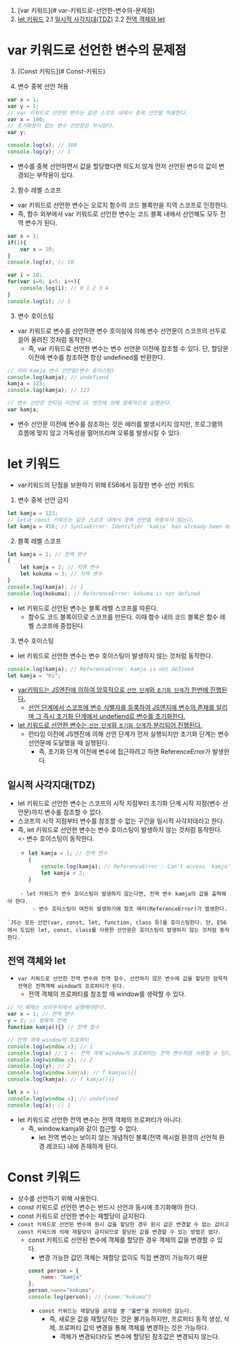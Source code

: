 1. [var 키워드](# var-키워드로-선언한-변수의-문제점)
2. [let 키워드](#let-키워드)
   2.1 [일시적 사각지대(TDZ)](<#일시적-사각지대(TDZ)>)
   2.2 [전역 객체와 let](#전역-객체와-let)

# var 키워드로 선언한 변수의 문제점

3. [Const 키워드](# Const-키워드)

1. 변수 중복 선언 허용

```Javascript
var x = 1;
var y = 1;
// var 키워드로 선언된 변수는 같은 스코프 내에서 중복 선언을 허용한다.
var x = 100;
// 초기화문이 없는 변수 선언문은 무시된다.
var y;

console.log(x); // 100
console.log(y); // 1
```

- 변수를 중복 선언하면서 값을 할당했다면 의도치 않게 먼저 선언된 변수의 값이 변경되는 부작용이 있다.

2. 함수 레벨 스코프

- var 키워드로 선언한 변수는 오로지 함수의 코드 블록만을 지역 스코프로 인정한다.
- 즉, 함수 외부에서 var 키워드로 선언한 변수는 코드 블록 내에서 선언해도 모두 전역 변수가 된다.

```Javascript
var x = 1;
if(1){
    var x = 10;
}
console.log(x); // 10

var i = 10;
for(var i=0; i<5; i++){
    console.log(i); // 0 1 2 3 4
}
console.log(i); // 5
```

3. 변수 호이스팅

- var 키워드로 변수를 선언하면 변수 호이싕에 의해 변수 선언문이 스코프의 선두로 끌어 올려진 것처럼 동작한다.
  - 즉, var 키워드로 선언한 변수는 변수 선언문 이전에 참조할 수 있다. 단, 할당문 이전에 변수를 참조하면 항상 undefined를 반환한다.

```Javascript
// 이미 kamja 변수 선언됨(변수 호이스팅)
console.log(kamja); // undefiend
kamja = 123;
console.log(kamja); // 123

// 변수 선언은 런타임 이전에 JS 엔진에 의해 암묵적으로 실행된다.
var kamja;
```

- 변수 선언문 이전에 변수를 참조하는 것은 에러를 발생시키지 않지만, 프로그램의 흐름에 맞지 않고 가독성을 떨어뜨리며 오류를 발생시킬 수 있다.

# let 키워드

- var키워드의 단점을 보완하기 위해 ES6에서 등장한 변수 선언 키워드

1. 변수 중복 선언 금지

```Javascript
let kamja = 123;
// let과 const 키워드는 같은 스코프 내에서 중복 선언을 허용하지 않는다.
let kamja = 456; // SyntaxError: Identifier 'kamja' has already been declared
```

2. 블록 레벨 스코프

```Javascript
let kamja = 1; // 전역 변수
{
    let kamja = 2; // 지역 변수
    let kokuma = 3; // 지역 변수
}
console.log(kamja); // 1
console.log(kokuma); // ReferenceError: kokuma is not defined
```

- let 키워드로 선언된 변수는 블록 레벨 스코프를 따른다.
  - 함수도 코드 블록이므로 스코프를 만든다. 이때 함수 내의 코드 블록은 함수 레벨 스코프에 중첩된다.

3. 변수 호이스팅

- let 키워드로 선언한 변수는 변수 호이스팅이 발생하지 않는 것처럼 동작한다.

```Javascript
console.log(kamja); // ReferenceError: kamja is not defined
let kamja = "hi";
```

- <u>var키워드는 JS엔진에 의하여 암묵적으로 `선언 단계`와 `초기화 단계`가 한번에 진행된다.</u>
  - <u>선언 단계에서 스코프에 변수 식별자를 등록하여 JS엔지에 변수의 존재를 알리며 그 즉시 초기화 단계에서 undefiend로 변수를 초기화한다.</u>
- <u>let 키워드로 선언한 변수는 `선언 단계`와 `초기화 단계`가 분리되어 진행된다.</u>
  - 런타임 이전에 JS엔진에 의해 선언 단계가 먼저 실행되지만 초기화 단계는 변수 선언문에 도달했을 때 실행된다.
    - 즉, 초기화 단계 이전에 변수에 접근하려고 하면 ReferenceError가 발생한다.

## 일시적 사각지대(TDZ)

- let 키워드로 선언한 변수는 스코프의 시작 지점부터 초기화 단계 시작 지점(변수 선언문)까지 변수를 참조할 수 없다.
- 스코프의 시작 지점부터 변수를 참조할 수 없는 구간을 일시적 사각지대라고 한다.
- 즉, let 키워드로 선언한 변수는 변수 호이스팅이 발생하지 않는 것처럼 동작한다. <- 변수 호이스팅이 동작한다.
  - ```Javascript
    let kamja = 1; // 전역 변수
    {
        console.log(kamja); // ReferenceError : Can't access 'kamja' before initialization
        let kamja = 2;
    }
    ```

```
    - let 키워드가 변수 호이스팅이 발생하지 않는다면, 전역 변수 kamja의 값을 출력해야 한다.
        - 변수 호이스팅이 여전히 발생하기에 참조 에러(ReferenceError)가 발생한다.

`JS는 모든 선언(var, const, let, function, class 등)을 호이스팅한다. 단, ES6에서 도입된 let, const, class를 사용한 선언문은 호이스팅이 발생하지 않는 것처럼 동작한다.`
```

## 전역 객체와 let

- `var 키워드로 선언한 전역 변수와 전역 함수, 선언하지 않은 변수에 값을 할당한 암묵적 전역은 전역객체 window의 프로퍼티가 된다.`
  - 전역 객체의 프로퍼티를 참조할 때 window를 생략할 수 있다.

```Javascript
// 이 예제는 브라우저에서 실행해야한다.
var x = 1; // 전역 변수
y = 2; // 암묵적 전역
function kamja(){} // 전역 함수

// 전역 객체 window의 프로퍼티
console.log(window.x); // 1
console.log(x) // 1 <- 전역 객체 window의 프로퍼티는 전역 변수처럼 사용할 수 있다.
console.log(window.y); // 2
console.log(y); // 2
console.log(window.kamja); // f kamja(){}
console.log(kamja); // f kamja(){}

let x = 1;
console.log(window.x); // undefined
console.log(x); // 1
```

- let 키워드로 선언한 전역 변수는 전역 객체의 프로퍼티가 아니다.
  - 즉, window.kamja와 같이 접근할 수 없다.
    - let 전역 변수는 보이지 않는 개념적인 블록(전역 렉시컬 환경의 선언적 환경 레코드) 내에 존재하게 된다.

# Const 키워드

- 상수를 선언하기 위해 사용한다.
- const 키워드로 선언한 변수는 반드시 선언과 동시에 초기화해야 한다.
- const 키워드로 선언한 변수는 재할당이 금지된다.
- `const 키워드로 선언된 변수에 원시 값을 할당한 경우 원시 값은 변경할 수 없는 값이고 const 키워드에 의해 재할당이 금지되므로 할당된 값을 변경할 수 있는 방법은 없다.`
  - const 키워드로 선언된 변수에 객체를 할당한 경우 객체의 값을 변경할 수 있다.
    - 변경 가능한 값인 객체는 재할당 없이도 직접 변경이 가능하기 때문
    ```Javascript
    const person = {
        name: "kamja"
    };
    person.name="kokuma";
    console.log(person); // {name:"kokuma"}
    ```
    - `const 키워드는 재할당을 금지할 뿐 "불변"을 의미하진 않는다.`
      - 즉, 새로운 값을 재할당하는 것은 불가능하지만, 프로퍼티 동적 생성, 삭제, 프로퍼티 값의 변경을 통해 객체를 변경하는 것은 가능하다.
        - 객체가 변경되더라도 변수에 할당된 참조값은 변경되지 않는다.

